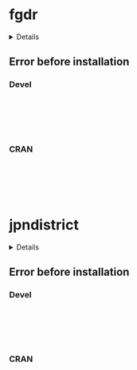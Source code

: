 # fgdr

<details>

* Version: 
* Source code: ???
* URL: https://uribo.github.io/jpmesh
* BugReports: https://github.com/uribo/jpmesh/issues
* Number of recursive dependencies: 0

Run `revdep_details(,"")` for more info

</details>

## Error before installation

### Devel

```






```
### CRAN

```






```
# jpndistrict

<details>

* Version: 
* Source code: ???
* URL: https://uribo.github.io/jpmesh
* BugReports: https://github.com/uribo/jpmesh/issues
* Number of recursive dependencies: 0

Run `revdep_details(,"")` for more info

</details>

## Error before installation

### Devel

```






```
### CRAN

```






```
